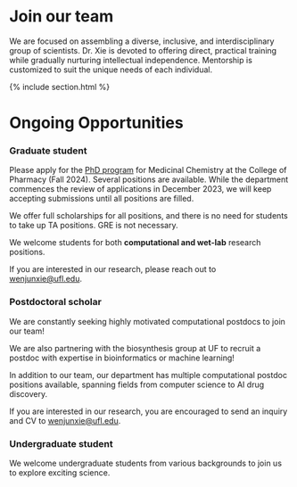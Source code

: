# <i class="fas fa-hands-helping"></i>Join our team

We are focused on assembling a diverse, inclusive, and interdisciplinary group of scientists. Dr. Xie is devoted to offering direct, practical training while gradually nurturing intellectual independence. Mentorship is customized to suit the unique needs of each individual.

{% include section.html %}


# Ongoing Opportunities


### Graduate student
Please apply for the [PhD program](https://graduateeducation.pharmacy.ufl.edu/prospective-students/application-process/) for Medicinal Chemistry at the College of Pharmacy (Fall 2024). Several positions are available. While the department commences the review of applications in December 2023, we will keep accepting submissions until all positions are filled.

We offer full scholarships for all positions, and there is no need for students to take up TA positions. GRE is not necessary.

We welcome students for both **computational and wet-lab** research positions.

If you are interested in our research, please reach out to [wenjunxie@ufl.edu](mailto:wenjunxie@ufl.edu).

### Postdoctoral scholar
We are constantly seeking highly motivated computational postdocs to join our team!

We are also partnering with the biosynthesis group at UF to recruit a postdoc with expertise in bioinformatics or machine learning!

In addition to our team, our department has multiple computational postdoc positions available, spanning fields from computer science to AI drug discovery.

If you are interested in our research, you are encouraged to send an inquiry and CV to [wenjunxie@ufl.edu](mailto:wenjunxie@ufl.edu).

### Undergraduate student
We welcome undergraduate students from various backgrounds to join us to explore exciting science.

